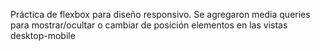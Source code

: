 Práctica de flexbox para diseño responsivo.
Se agregaron media queries para mostrar/ocultar o cambiar de posición elementos en las vistas desktop-mobile
